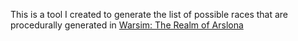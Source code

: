 This is a tool I created to generate the list of possible races that are procedurally generated in [Warsim: The Realm of Arslona](https://store.steampowered.com/app/659540/Warsim_The_Realm_of_Aslona/)
